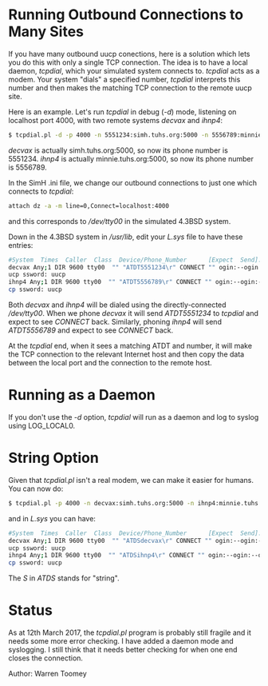 # Running Outbound Connections to Many Sites
If you have many outbound uucp conections, here is a solution which
lets you do this with only a single TCP connection. The idea is to have
a local daemon, *tcpdial*, which your simulated system connects to. 
*tcpdial* acts as a modem. Your system "dials" a specified number, *tcpdial*
interprets this number and then makes the matching TCP connection to the
remote uucp site.

Here is an example. Let's run *tcpdial* in debug (*-d*) mode, listening on
localhost port 4000, with two remote systems *decvax* and *ihnp4*:

```sh
$ tcpdial.pl -d -p 4000 -n 5551234:simh.tuhs.org:5000 -n 5556789:minnie.tuhs.org:5000
```

*decvax* is actually simh.tuhs.org:5000, so now its phone number is 5551234.
*ihnp4* is actually minnie.tuhs.org:5000, so now its phone number is 5556789.

In the SimH .ini file, we change our outbound connections to just one
which connects to *tcpdial*:

```sh
attach dz -a -m line=0,Connect=localhost:4000
```

and this corresponds to */dev/tty00* in the simulated 4.3BSD system.

Down in the 4.3BSD system in */usr/lib*, edit your *L.sys* file to have these
entries:

```sh
#System  Times  Caller  Class  Device/Phone_Number      [Expect  Send]....
decvax Any;1 DIR 9600 tty00  "" "ATDT5551234\r" CONNECT "" ogin:--ogin:--ogin: u
ucp ssword: uucp
ihnp4 Any;1 DIR 9600 tty00  "" "ATDT5556789\r" CONNECT "" ogin:--ogin:--ogin: uu
cp ssword: uucp
```

Both *decvax* and *ihnp4* will be dialed using the directly-connected
*/dev/tty00*. When we phone *decvax* it will send *ATDT5551234* to *tcpdial*
and expect to see *CONNECT* back. Similarly, phoning *ihnp4* will
send *ATDT5556789* and expect to see *CONNECT* back.

At the *tcpdial* end, when it sees a matching ATDT and number, it will
make the TCP connection to the relevant Internet host and then copy the
data between the local port and the connection to the remote host.

# Running as a Daemon
If you don't use the *-d* option, *tcpdial* will run as a daemon and log
to syslog using LOG_LOCAL0.

# String Option
Given that *tcpdial.pl* isn't a real modem, we can make it easier for humans.
You can now do:

```sh
$ tcpdial.pl -p 4000 -n decvax:simh.tuhs.org:5000 -n ihnp4:minnie.tuhs.org:5000
```

and in *L.sys* you can have:

```sh
#System  Times  Caller  Class  Device/Phone_Number      [Expect  Send]....
decvax Any;1 DIR 9600 tty00  "" "ATDSdecvax\r" CONNECT "" ogin:--ogin:--ogin: u
ucp ssword: uucp
ihnp4 Any;1 DIR 9600 tty00  "" "ATDSihnp4\r" CONNECT "" ogin:--ogin:--ogin: uu
cp ssword: uucp
```

The *S* in *ATDS* stands for "string".

# Status

As at 12th March 2017, the *tcpdial.pl* program is probably still fragile
and it needs some more error checking. I have added a daemon mode and
syslogging. I still think that it needs better checking for when one
end closes the connection.

Author: Warren Toomey
